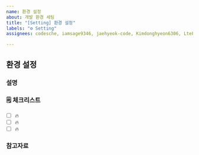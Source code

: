 ```yaml
---
name: 환경 설정
about: 개발 환경 세팅
title: "[Setting] 환경 설정"
labels: "⚙️ Setting"
assignees: codesche, iamsage9346, jaehyeok-code, Kimdonghyeon6306, LteFroggy, roode1017

---
```


## 환경 설정

### 설명

<!-- 간단한 설명을 작성합니다. -->

### 🗒 체크리스트

- [ ] 🔥
- [ ] 🔥
- [ ] 🔥

### 참고자료

<!-- 참고할 정보나 링크를 작성합니다. -->
